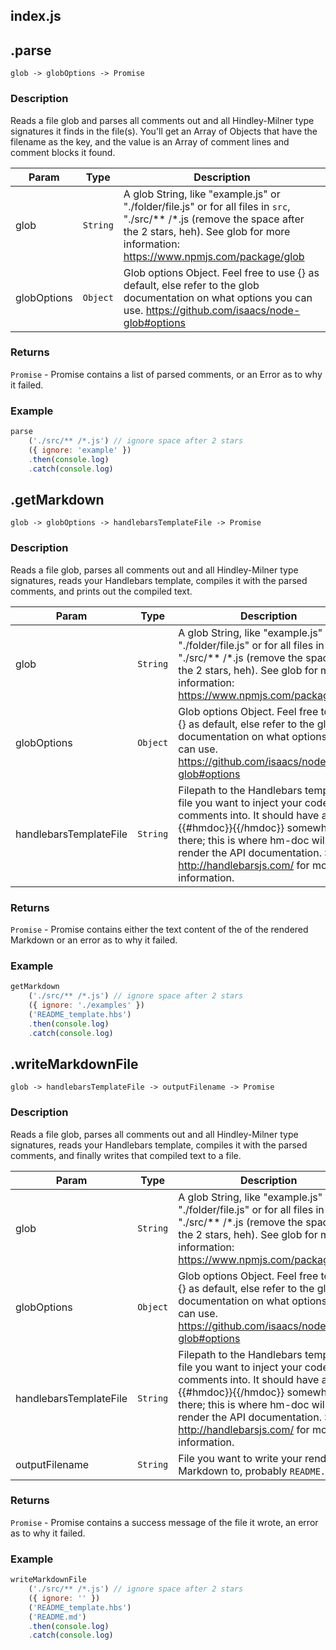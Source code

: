 ## index.js


## .parse
`glob -> globOptions -> Promise`


### Description
Reads a file glob and parses all comments out and all Hindley-Milner type signatures it finds in the file(s). You'll get an Array of Objects that have the filename as the key, and the value is an Array of comment lines and comment blocks it found.

| Param                       | Type                | Description                   |
| --------------------------- | ------------------- | ----------------------------- |
| glob                        | <code>String</code> | A glob String, like "example.js" or "./folder/file.js" or for all files in `src`, "./src/** /*.js (remove the space after the 2 stars, heh). See glob for more information: https://www.npmjs.com/package/glob |
| globOptions                 | <code>Object</code> | Glob options Object. Feel free to use {} as default, else refer to the glob documentation on what options you can use. https://github.com/isaacs/node-glob#options

### Returns
<code>Promise</code> - Promise contains a list of parsed comments, or an Error as to why it failed.

### Example
```javascript
parse
    ('./src/** /*.js') // ignore space after 2 stars
    ({ ignore: 'example' })
    .then(console.log)
    .catch(console.log)
```

## .getMarkdown
`glob -> globOptions -> handlebarsTemplateFile -> Promise`


### Description
Reads a file glob, parses all comments out and all Hindley-Milner type signatures, reads your Handlebars template, compiles it with the parsed comments, and prints out the compiled text.

| Param                       | Type                | Description                   |
| --------------------------- | ------------------- | ----------------------------- |
| glob                        | <code>String</code> | A glob String, like "example.js" or "./folder/file.js" or for all files in `src`, "./src/** /*.js (remove the space after the 2 stars, heh). See glob for more information: https://www.npmjs.com/package/glob |
| globOptions                 | <code>Object</code> | Glob options Object. Feel free to use {} as default, else refer to the glob documentation on what options you can use. https://github.com/isaacs/node-glob#options
| handlebarsTemplateFile      | <code>String</code> | Filepath to the Handlebars template file you want to inject your code comments into. It should have a string {{#hmdoc}}{{/hmdoc}} somewhere in there; this is where hm-doc will render the API documentation. See http://handlebarsjs.com/ for more information.   |

### Returns
<code>Promise</code> - Promise contains either the text content of the of the rendered Markdown or an error as to why it failed.

### Example
```javascript
getMarkdown
    ('./src/** /*.js') // ignore space after 2 stars
    ({ ignore: './examples' })
    ('README_template.hbs')
    .then(console.log)
    .catch(console.log)
```

## .writeMarkdownFile
`glob -> handlebarsTemplateFile -> outputFilename -> Promise`


### Description

Reads a file glob, parses all comments out and all Hindley-Milner type signatures, reads your Handlebars template, compiles it with the parsed comments, and finally writes that compiled text to a file.

| Param                       | Type                | Description                   |
| --------------------------- | ------------------- | ----------------------------- |
| glob                        | <code>String</code> | A glob String, like "example.js" or "./folder/file.js" or for all files in `src`, "./src/** /*.js (remove the space after the 2 stars, heh). See glob for more information: https://www.npmjs.com/package/glob |
| globOptions                 | <code>Object</code> | Glob options Object. Feel free to use {} as default, else refer to the glob documentation on what options you can use. https://github.com/isaacs/node-glob#options
| handlebarsTemplateFile      | <code>String</code> | Filepath to the Handlebars template file you want to inject your code comments into. It should have a string {{#hmdoc}}{{/hmdoc}} somewhere in there; this is where hm-doc will render the API documentation. See http://handlebarsjs.com/ for more information.   |
| outputFilename              | <code>String</code> | File you want to write your rendered Markdown to, probably `README.md`.

### Returns
<code>Promise</code> - Promise contains a success message of the file it wrote, an error as to why it failed.

### Example
```javascript
writeMarkdownFile
    ('./src/** /*.js') // ignore space after 2 stars
    ({ ignore: '' })
    ('README_template.hbs')
    ('README.md')
    .then(console.log)
    .catch(console.log)
```

